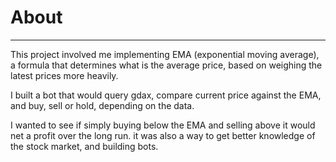 # About
<hr>
This project involved me implementing EMA (exponential moving average), a formula that determines what is the
average price, based on weighing the latest prices more heavily.

I built a bot that would query gdax, compare current price against the EMA, and buy, sell or hold, depending on the data.

I wanted to see if simply buying below the EMA and selling above it would net a profit over the long run. it was also a way to get better knowledge of the stock market, and building bots.
